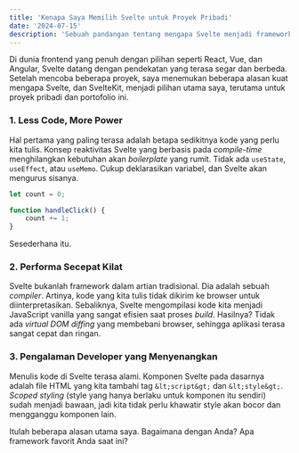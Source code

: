```yaml
---
title: 'Kenapa Saya Memilih Svelte untuk Proyek Pribadi'
date: '2024-07-15'
description: 'Sebuah pandangan tentang mengapa Svelte menjadi framework pilihan saya di tengah ramainya ekosistem JavaScript.'
---
```


Di dunia frontend yang penuh dengan pilihan seperti React, Vue, dan Angular, Svelte datang dengan pendekatan yang terasa segar dan berbeda. Setelah mencoba beberapa proyek, saya menemukan beberapa alasan kuat mengapa Svelte, dan SvelteKit, menjadi pilihan utama saya, terutama untuk proyek pribadi dan portofolio ini.

### 1. Less Code, More Power

Hal pertama yang paling terasa adalah betapa sedikitnya kode yang perlu kita tulis. Konsep reaktivitas Svelte yang berbasis pada _compile-time_ menghilangkan kebutuhan akan _boilerplate_ yang rumit. Tidak ada `useState`, `useEffect`, atau `useMemo`. Cukup deklarasikan variabel, dan Svelte akan mengurus sisanya.

```javascript
let count = 0;

function handleClick() {
	count += 1;
}
```

Sesederhana itu.

### 2. Performa Secepat Kilat

Svelte bukanlah framework dalam artian tradisional. Dia adalah sebuah _compiler_. Artinya, kode yang kita tulis tidak dikirim ke browser untuk diinterpretasikan. Sebaliknya, Svelte mengompilasi kode kita menjadi JavaScript vanilla yang sangat efisien saat proses _build_. Hasilnya? Tidak ada _virtual DOM diffing_ yang membebani browser, sehingga aplikasi terasa sangat cepat dan ringan.

### 3. Pengalaman Developer yang Menyenangkan

Menulis kode di Svelte terasa alami. Komponen Svelte pada dasarnya adalah file HTML yang kita tambahi tag `&lt;script&gt;` dan `&lt;style&gt;`. _Scoped styling_ (style yang hanya berlaku untuk komponen itu sendiri) sudah menjadi bawaan, jadi kita tidak perlu khawatir style akan bocor dan mengganggu komponen lain.

Itulah beberapa alasan utama saya. Bagaimana dengan Anda? Apa framework favorit Anda saat ini?
